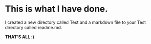 # This is what I have done.

I created a new directory called Test and a markdown file to your Test directory called readme.md. 

**THAT'S ALL :)**
